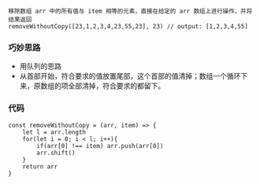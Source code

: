 ```
移除数组 arr 中的所有值与 item 相等的元素，直接在给定的 arr 数组上进行操作，并将结果返回
removeWithoutCopy([23,1,2,3,4,23,55,23], 23) // output: [1,2,3,4,55]
```

### 巧妙思路
- 用队列的思路
- 从首部开始，符合要求的值放置尾部，这个首部的值清掉；数组一个循环下来，原数组的项全部清掉，符合要求的都留下。

### 代码

```
const removeWithoutCopy = (arr, item) => {
    let l = arr.length
    for(let i = 0; i < l; i++){
        if(arr[0] !== item) arr.push(arr[0])
        arr.shift()
    }
    return arr
}
```


